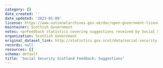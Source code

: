 ```yaml
---
category: []
date_created: ''
date_updated: '2023-01-09'
license: https://www.nationalarchives.gov.uk/doc/open-government-licence/version/3/
maintainer: Scottish Government
notes: <p>Feedback statistics covering suggestions received by Social Security Scotland.</p>
organization: Scottish Government
original_dataset_link: http://statistics.gov.scot/data/social-security-scotland-feedback-suggestions
records: null
resources: []
schema: default
title: 'Social Security Scotland Feedback: Suggestions'
---
```

